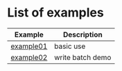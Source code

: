 # List of examples

| Example                    | Description                              |
| -------------------------- | ---------------------------------------- |
| [example01](./example01.cpp) | basic use                              |
| [example02](./example02.cpp) | write batch demo                       |


